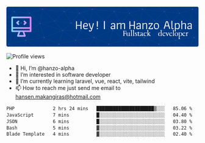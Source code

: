 ![Header](./github-header-image.png)

![Profile views](https://gpvc.arturio.dev/hanzo-alpha)

- 👋 Hi, I’m @hanzo-alpha
- 👀 I’m interested in software developer
- 🌱 I’m currently learning laravel, vue, react, vite, tailwind
- 📫 How to reach me just send me email to hansen.makangiras@hotmail.com 

<!---
hanzo-alpha/hanzo-alpha is a ✨ special ✨ repository because its `README.md` (this file) appears on your GitHub profile.
You can click the Preview link to take a look at your changes.
--->

<!--START_SECTION:waka-->

```txt
PHP              2 hrs 24 mins   █████████████████████▒░░░   85.06 %
JavaScript       7 mins          █░░░░░░░░░░░░░░░░░░░░░░░░   04.40 %
JSON             6 mins          █░░░░░░░░░░░░░░░░░░░░░░░░   03.80 %
Bash             5 mins          ▓░░░░░░░░░░░░░░░░░░░░░░░░   03.22 %
Blade Template   4 mins          ▓░░░░░░░░░░░░░░░░░░░░░░░░   02.40 %
```

<!--END_SECTION:waka-->
